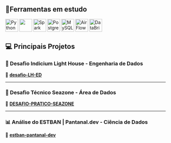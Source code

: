 
## 📝Ferramentas em estudo
<p>
<img src="https://www.vectorlogo.zone/logos/python/python-icon.svg" alt="Python" width="40" height="40" />
<img src = "https://img.icons8.com/?size=100&id=xSkewUSqtErH&format=png&color=000000" width="40" height="40"/>
<img src="https://www.vectorlogo.zone/logos/apache_spark/apache_spark-icon.svg" alt="Spark" width="40" height="40"/>
<img src="https://www.vectorlogo.zone/logos/postgresql/postgresql-icon.svg" alt="PostgreSQL" width="40" height="40">
<img src="https://www.vectorlogo.zone/logos/mysql/mysql-icon.svg" alt="MySQL" width="40" height="40"/>
<img src="https://raw.githubusercontent.com/homarr-labs/dashboard-icons/cb5ebcfe5204e1685e15aac82a92f62bd7e59095/svg/apache-airflow.svg" alt="AirFlow" width="40" height="40"/>
<img src="https://www.vectorlogo.zone/logos/databricks/databricks-icon.svg" alt="DataBricks" width="40" height="40"/>
  
</p>

## 💻 Principais Projetos

### 🚀 Desafio Indicium Light House - Engenharia de Dados  
🔗 [**desafio-LH-ED**](https://github.com/leonardo-vargas-de-paula/desafio-LH-ED)

---

### 🏢 Desafio Técnico Seazone - Área de Dados  
🔗 [**DESAFIO-PRATICO-SEAZONE**](https://github.com/leonardo-vargas-de-paula/DESAFIO-PRATICO-SEAZONE)

---

### 📊 Análise do ESTBAN | Pantanal.dev - Ciência de Dados  
🔗 [**estban-pantanal-dev**](https://github.com/leonardo-vargas-de-paula/estban-pantanal-dev)

